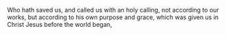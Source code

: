 Who hath saved us, and called us with an holy calling, not according to our works, but according to his own purpose and grace, which was given us in Christ Jesus before the world began,
